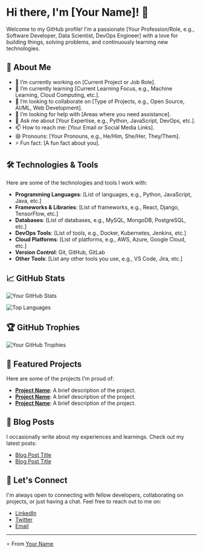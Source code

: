 # Hi there, I'm [Your Name]! 👋

Welcome to my GitHub profile! I'm a passionate [Your Profession/Role, e.g., Software Developer, Data Scientist, DevOps Engineer] with a love for building things, solving problems, and continuously learning new technologies.

## 🚀 About Me

- 🔭 I’m currently working on [Current Project or Job Role].
- 🌱 I’m currently learning [Current Learning Focus, e.g., Machine Learning, Cloud Computing, etc.].
- 👯 I’m looking to collaborate on [Type of Projects, e.g., Open Source, AI/ML, Web Development].
- 🤔 I’m looking for help with [Areas where you need assistance].
- 💬 Ask me about [Your Expertise, e.g., Python, JavaScript, DevOps, etc.].
- 📫 How to reach me: [Your Email or Social Media Links].
- 😄 Pronouns: [Your Pronouns, e.g., He/Him, She/Her, They/Them].
- ⚡ Fun fact: [A fun fact about you].

## 🛠️ Technologies & Tools

Here are some of the technologies and tools I work with:

- **Programming Languages**: [List of languages, e.g., Python, JavaScript, Java, etc.]
- **Frameworks & Libraries**: [List of frameworks, e.g., React, Django, TensorFlow, etc.]
- **Databases**: [List of databases, e.g., MySQL, MongoDB, PostgreSQL, etc.]
- **DevOps Tools**: [List of tools, e.g., Docker, Kubernetes, Jenkins, etc.]
- **Cloud Platforms**: [List of platforms, e.g., AWS, Azure, Google Cloud, etc.]
- **Version Control**: Git, GitHub, GitLab
- **Other Tools**: [List any other tools you use, e.g., VS Code, Jira, etc.]

## 📈 GitHub Stats

![Your GitHub Stats](https://github-readme-stats.vercel.app/api?username=yourusername&show_icons=true&theme=radical)

![Top Languages](https://github-readme-stats.vercel.app/api/top-langs/?username=yourusername&layout=compact&theme=radical)

## 🏆 GitHub Trophies

![Your GitHub Trophies](https://github-profile-trophy.vercel.app/?username=yourusername&theme=radical)

## 📂 Featured Projects

Here are some of the projects I'm proud of:

- **[Project Name](https://github.com/yourusername/project-repo)**: A brief description of the project.
- **[Project Name](https://github.com/yourusername/project-repo)**: A brief description of the project.
- **[Project Name](https://github.com/yourusername/project-repo)**: A brief description of the project.

## 📝 Blog Posts

I occasionally write about my experiences and learnings. Check out my latest posts:

- [Blog Post Title](https://yourblog.com/post-link)
- [Blog Post Title](https://yourblog.com/post-link)

## 🤝 Let's Connect

I'm always open to connecting with fellow developers, collaborating on projects, or just having a chat. Feel free to reach out to me on:

- [LinkedIn](https://www.linkedin.com/in/yourprofile/)
- [Twitter](https://twitter.com/yourhandle)
- [Email](mailto:youremail@example.com)

---

⭐️ From [Your Name](https://github.com/yourusername)
